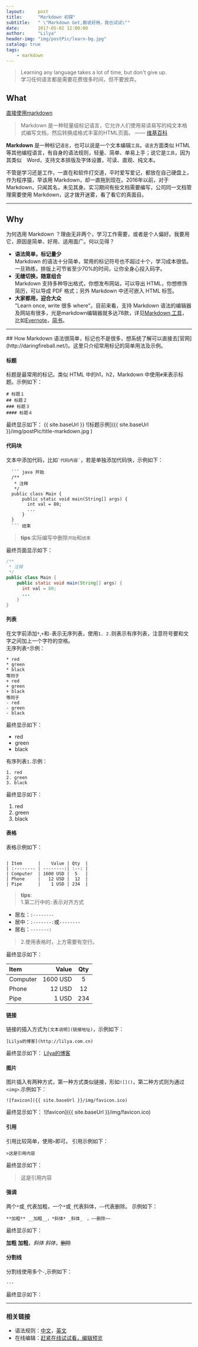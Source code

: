 ```yaml
---
layout:     post
title:      "Markdown 初探"
subtitle:   " \"Markdown Get,都说好用，我也试试\""
date:       2017-05-02 12:00:00
author:     "Lilya"
header-img: "img/postPic/learn-bg.jpg"
catalog: true
tags:
    - markdown
---
```


> Learning any language takes a lot of time, but don't give up. <br>学习任何语言都是需要花费很多时间，但不要放弃。

## What

[直接使用markdown](#how)

> Markdown 是一种轻量级标记语言，它允许人们使用易读易写的纯文本格式编写文档，然后转换成格式丰富的HTML页面。    —— [维基百科](https://zh.wikipedia.org/wiki/Markdown)

**Markdown** 是一种标记`语言`，也可以说是一个文本编辑`工具`。`语言`方面类似 HTML 等其他编程语言，有自身的语法规则，轻量、简单、单易上手；说它是`工具`，因为其类似　Word，支持文本排版及字体设置，可读、直观、纯文本。

不管是学习还是工作，一直在和软件打交道，平时爱写爱记，都放在自己硬盘上，作为程序猿，早该用 Markdown，却一直拖到现在。2016年以前，对于 Markdown，只闻其名，未见其身。实习期间有些文档需要编写，公司同一文档管理需要使用 Markdown，这才拨开迷雾，看了看它的真面目。

---

## Why

为何选用 Markdown ？理由无非两个，学习工作需要，或者是个人偏好。我要用它，原因是简单、好用、适用面广。何以见得？

* **语法简单，标记量少**<br>
  Markdown 的语法十分简单，常用的标记符号也不超过十个，学习成本很低。一旦熟练，排版上可节省至少70%的时间，让你全身心投入码字。
* **无缝切换，随意组合**<br>
  Markdown 支持多种导出格式，你想发布网站，可以导出 HTML，你想修饰简历，可以导成 PDF 格式；另外 Markdown 中还可嵌入 HTML 标签。
* **大家都用，迎合大众**<br>
  "Learn once, write 很多 where"。目前来看，支持 Markdown 语法的编辑器及网站有很多，光是markdown编辑器就多达78款，详见[Markdown 工具](http://www.jianshu.com/p/5f414ddd79cf)，比如[Evernote](https://maxiang.io/)，[简书](http://www.jianshu.com/)。

---

<p id = "how"></p>
## How
Markdown 语法很简单，标记也不是很多，想系统了解可以直接去[官网](http://daringfireball.net/)。这里只介绍常用标记的简单用法及示例。

#### 标题
标题是最常用的标记。类似 HTML 中的h1，h2，Markdown 中使用`#`来表示标题。示例如下：
```
# 标题１
## 标题２
### 标题３
#### 标题４
```
最终显示如下：
{{ site.baseUrl }}
![标题示例]({{ site.baseUrl }}/img/postPic/title-markdown.jpg )

#### 代码块
文本中添加代码，比如`` `代码内容` ``，若是单独添加代码快，示例如下：
```
  ``` java 开始
  /**
   * 注释
   */
  public class Main {
      public static void main(String[] args) {
        int val = 80;
        ...   
      }
  }
  ``` 结束
```
> **tips**:实际编写中删除`开始`和`结束`

最终页面显示如下：
``` java
/**
 * 注释
 */
public class Main {
    public static void main(String[] args) {
      int val = 80;
      ...    
    }
}
```
#### 列表
在文字前添加`*`,`+`和`-`表示无序列表，使用`1. 2.`则表示有序列表，注意符号要和文字之间加上一个字符的空格。<br>
无序列表`*`示例：
```
* red
* green
* black
等同于
+ red
+ green
+ black
等同于
- red
- green
- black
```
最终显示如下：
* red
* green
* black

有序列表`1.`示例：
```
1. red
2. green
3. black
```
最终显示如下：
1. red
2. green
3. black

#### 表格
表格示例如下：
```

| Item      |    Value | Qty  |
| :-------- | --------:| :--: |  
| Computer  | 1600 USD |  5   |
| Phone     |   12 USD |  12  |
| Pipe      |    1 USD | 234  |
```
>**tips**:<br>1.第二行中的`:`表示对齐方式
* 居左：`:--------`
* 居中：`:-------:`或`--------`
* 居右：`-------:`

>2.使用表格时，上方需要有空行。

最终显示如下：

| Item      |    Value | Qty  |
| :-------- | --------:| :--: |
| Computer  | 1600 USD |  5   |
| Phone     |   12 USD |  12  |
| Pipe      |    1 USD | 234  |

#### 链接
链接的插入方式为`[文本说明](链接地址)`，示例如下：
```
[Lilya的博客](http://lilya.com.cn)
```
最终显示如下：
[Lilya的博客](http://lilya.com.cn)

#### 图片
图片插入有两种方式，第一种方式类似链接，形如`![]()`，第二种方式则为通过`<img>`.示例如下：
```
![favicon]({{ site.baseUrl }}/img/favicon.ico)
```
最终显示如下：
![favicon]({{ site.baseUrl }}/img/favicon.ico)

#### 引用

引用比较简单，使用`>`即可。
引用示例如下：

```
>这是引用内容
```
最终显示如下：
>这是引用内容

#### 强调

两个`*`或`_`代表加粗，一个`*`或`_`代表斜体，`~~`代表删除。
示例如下：

```
**加粗** __加粗__，*斜体* _斜体_　，~~删除~~
```
最终显示如下：

**加粗** __加粗__，*斜体* _斜体_，~~删除~~

#### 分割线
分割线使用多个`-`,示例如下：
```
---
```
最终显示如下：

------

### 相关链接
- 语法规则：[中文](http://www.appinn.com/markdown/#em)，[英文](http://daringfireball.net/projects/markdown/syntax)
- 在线编辑：[赶紧在线试试看，编辑预览](http://daringfireball.net/projects/markdown/dingus)
